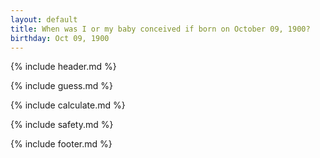 ```yaml
---
layout: default
title: When was I or my baby conceived if born on October 09, 1900?
birthday: Oct 09, 1900
---
```


{% include header.md %}

{% include guess.md %}

{% include calculate.md %}

{% include safety.md %}

{% include footer.md %}



